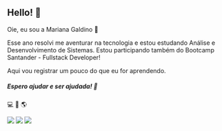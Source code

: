 ## Hello! 👋
Oie, eu sou a Mariana Galdino 👸

Esse ano resolvi me aventurar na tecnologia e estou estudando Análise e Desenvolvimento de Sistemas.
Estou participando também do Bootcamp Santander - Fullstack Developer!

Aqui vou registrar um pouco do que eu for aprendendo.

##### Espero ajudar e ser ajudada! 🤝
 💻 🧠 🌎 


<div>
  <a href = "mailto: marianagaldino1@gmail.com"><img src="https://img.shields.io/badge/-Gmail-%23EA4335?style=for-the-badge&logo=gmail&logoColor=white" target="_blank"></a>
  <a href="https://www.linkedin.com/in/mariana-galdino-vieira-580864112/" target="_blank"><img src="https://img.shields.io/badge/-LinkedIn-%230077B5?style=for-the-badge&logo=linkedin&logoColor=white" target="_blank"></a>
 <a href="https://www.instagram.com/mariana_galdinov/?hl=pt-br" target="_blank"><img src="https://img.shields.io/badge/-Instagram-%23E4405F?style=for-the-badge&logo=instagram&logoColor=white" target="_blank"></a>
</div>
